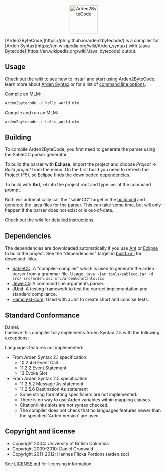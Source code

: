 <p align="center">
<a href="https://plri.github.io/arden2bytecode"><img src="https://plri.github.io/arden2bytecode/images/logo.png" alt="Arden2ByteCode" height="90"></a>
</p>
[Arden2ByteCode](https://plri.github.io/arden2bytecode/) is a compiler for [Arden Syntax](https://en.wikipedia.org/wiki/Arden_syntax) with [Java Bytecode](https://en.wikipedia.org/wiki/Java_bytecode) output.


## Usage
Check out the [wiki](https://github.com/PLRI/arden2bytecode/wiki) to see how to [install and start using](https://github.com/PLRI/arden2bytecode/wiki/Installation) Arden2ByteCode, learn more about [Arden Syntax](https://github.com/PLRI/arden2bytecode/wiki/Basics) or for a list of [command line options](https://github.com/PLRI/arden2bytecode/wiki/Command-Line-Options).

Compile an MLM:
```sh
arden2bytecode -c hello_world.mlm
```

Compile and run an MLM:
```sh
arden2bytecode -r hello_world.mlm
```


## Building
To compile Arden2ByteCode, you first need to generate the parser using the SableCC parser generator.

To build the parser with **Eclipse**, import the project and choose *Project* &rArr; *Build project* from the menu. On the first build you need to refresh the Project (F5), so Eclipse finds the downloaded [dependencies](#dependencies).  

To build with **Ant**, `cd` into the project root and type `ant` at the command prompt.  

Both will automatically call the "sableCC" target in the [build.xml](build.xml) and generate the .java files for the parser. This can take some time, but will only happen if the parser does not exist or is out-of-date.

Check out the wiki for [detailed instructions](https://github.com/PLRI/arden2bytecode/wiki/Building).


## Dependencies
The dependencies are downloaded automatically if you use [Ant](https://ant.apache.org/) or [Eclipse](https://eclipse.org/) to build the project. See the "dependencies" target in [build.xml](build.xml) for download links.

- [SableCC](http://www.sablecc.org/): A "compiler-compiler" which is used to generate the arden parser from a grammar file. Usage: `java -jar tools/sablecc.jar -d src/ src/arden.scc src/ardenConstants.scc`
- [JewelCli](http://jewelcli.lexicalscope.com/): A command line arguments parser.
- [JUnit](http://junit.org/): A testing framework to test the correct implementation and standard compliance.
- [Hamcrest-core](http://hamcrest.org/JavaHamcrest/): Used with JUnit to create short and concise tests.


## Standard Conformance
Daniel:  
I believe this compiler fully implements Arden Syntax 2.5 with the following exceptions:

Languages features not implemented:

* From Arden Syntax 2.1 specification:
    * 10.2.4.6 Event Call
    * 11.2.2 Event Statement
    * 13 Evoke Slot
* From Arden Syntax 2.5 specification:
    * 11.2.5.2 Message As statement
    * 11.2.5.6 Destination As statement
    * Some string formatting specificiers are not implemented.
    * There is no way to use Arden variables within mapping clauses.
    * Citation/links slots are not syntax checked.
    * The compiler does not check that no languages features newer than the specified 'Arden Version' are used.


## Copyright and license
- Copyright 2004: University of British Columbia
- Copyright 2009-2010: Daniel Grunwald
- Copyright 2011-2012: Hannes Flicka
Portions (arden.scc)

See [LICENSE.md](LICENSE.md) for licensing information.
